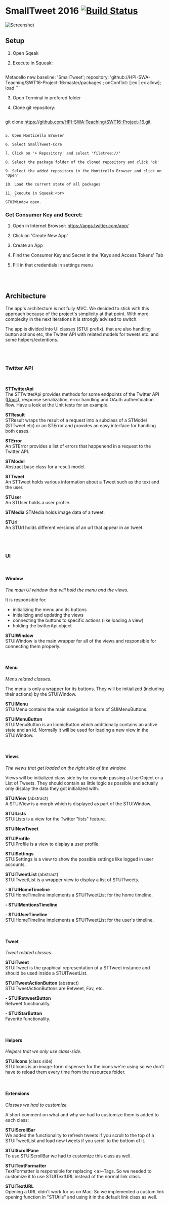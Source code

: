 # SmallTweet 2016 [![Build Status](https://travis-ci.org/HPI-SWA-Teaching/SWT16-Project-16.svg?branch=master)](https://travis-ci.org/HPI-SWA-Teaching/SWT16-Project-16)

![Screenshot](preview.jpg)

## Setup

1. Open Sqeak

2. Execute in Squeak:<br>
	```
  Metacello new
    baseline: 'SmallTweet';
	  repository: 'github://HPI-SWA-Teaching/SWT16-Project-16:master/packages';
	  onConflict: [:ex | ex allow];
	  load
	 ```
	 
3. Open Terminal in prefered folder

4. Clone git repository:<br>
	```
  git clone https://github.com/HPI-SWA-Teaching/SWT16-Project-16.git
  ```
  
5. Open Monticello Browser

6. Select SmallTweet-Core

7. Click on '+ Repository' and select 'filetree://'

8. Select the package folder of the cloned repository and click 'ok'

9. Select the added repository in the Monticello Browser and click on 'Open'

10. Load the current state of all packages

11. Execute in Squeak:<br>
	```
  STUIWindow open.
  ```

### Get Consumer Key and Secret:

1. Open in Internet Browser:
	https://apps.twitter.com/app/

2. Click on 'Create New App'

3. Create an App

4. Find the Consumer Key and Secret in the 'Keys and Access Tokens' Tab

5. Fill in that credentials in settings menu

<br>
<br>

## Architecture
The app's architecture is not fully MVC. We decided to stick with this approach because of the project's simplicity at that point. With more complexity in the next iterations it is strongly advised to switch.

The app is divided into UI classes (STUI prefix), that are also handling button actions etc, the Twitter API with related models for tweets etc. and some helpers/extentions.

<br>
<br>

### Twitter API

<br>

**STTwitterApi**<br>
The STTwitterApi provides methods for some endpoints of the Twitter API ([Docs](dev.twitter.com/rest/public)), response serialization, error handling and OAuth authentication flow. Have a look at the Unit tests for an example.

**STResult**<br>
STResult wraps the result of a request into a subclass of a STModel (STTweet etc) or an STError and provides an easy interface for handling both cases.

**STError**<br>
An STError provides a list of errors that happenend in a request to the Twitter API.

**STModel**<br>
Abstract base class for a result model.

**STTweet**<br>
An STTweet holds various information about a Tweet such as the text and the user.

**STUser**<br>
An STUser holds a user profile.

**STMedia**
STMedia holds image data of a tweet.

**STUrl**<br>
An STUrl holds different versions of an url that appear in an tweet.

<br>
<br>

### UI

<br>

#### Window
*The main UI window that will hold the menu and the views.*

It is responsible for:
* initializing the menu and its buttons
* initializing and updating the views
* connecting the buttons to specific actions (like loading a view)
* holding the twitterApi object

**STUIWindow**<br>
STUIWindow is the main wrapper for all of the views and responsible for connecting them properly.

<br>

#### Menu
*Menu related classes.*

The menu is only a wrapper for its buttons. They will be initialized (including their actions) by the STUIWindow.

**STUIMenu**<br>
STUIMenu contains the main navigation in form of SUIMenuButtons.

**STUIMenuButton**<br>
STUIMenuButton is an IconicButton which additionally contains an active state and an id. Normally it will be used for loading a new view in the STUIWindow.

<br>

#### Views
*The views that get loaded on the right side of the window.*

Views will be initialized class side by for example passing a UserObject or a List of Tweets. They should contain as little logic as possible and actually only display the data they got initialized with.

**STUIView** (abstract)<br>
A STUIView is a morph which is displayed as part of the STUIWindow.

**STUILists**<br>
STUILists is a view for the Twitter "lists" feature.

**STUINewTweet**<br>

**STUIProfile**<br>
STUIProfile is a view to display a user profile.

**STUISettings**<br>
STUISettings is a view to show the possible settings like logged in user accounts.

**STUITweetList** (abstract)<br>
STUITweetList is a wrapper view to display a list of STUITweets.

**- STUIHomeTimeline**<br>
STUIHomeTimeline implements a STUITweetList for the home timeline.

**- STUIMentionsTimeline**<br>

**- STUIUserTimeline**<br>
STUIHomeTimeline implements a STUITweetList for the user's timeline.

<br>

#### Tweet
*Tweet related classes.*

**STUITweet**<br>
STUITweet is the graphical representation of a STTweet instance and should be used inside a STUITweetList.

**STUITweetActionButton** (abstract)<br>
STUITweetActionButtons are Retweet, Fav, etc.

**- STUIRetweetButton**<br>
Retweet functionality.

**- STUIStarButton**<br>
Favorite functionality.

<br>

#### Helpers
*Helpers that we only use class-side.*

**STUIIcons** (class side)<br>
STUIIcons is an image-form dispenser for the icons we're using so we don't have to reload them every time from the resources folder.

<br>

#### Extensions
*Classes we had to customize.*

A short comment on what and why we had to customize them is added to each class:

**STUIScrollBar**<br>
We added the functionality to refresh tweets if you scroll to the top of a STUITweetList and load new tweets if you scroll to the bottom of it.

**STUIScrollPane**<br>
To use STUIScrollBar we had to customize this class as well.

**STUITextFormatter**<br>
TextFormatter is responsible for replacing &lt;a>-Tags. So we needed to customize it to use STUITextURL instead of the normal link class.

**STUITextURL**<br>
Opening a URL didn't work for us on Mac. So we implemented a custom link opening function in "STUtils" and using it in the default link class as well.
